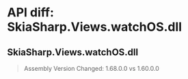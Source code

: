 # API diff: SkiaSharp.Views.watchOS.dll

## SkiaSharp.Views.watchOS.dll

> Assembly Version Changed: 1.68.0.0 vs 1.60.0.0

